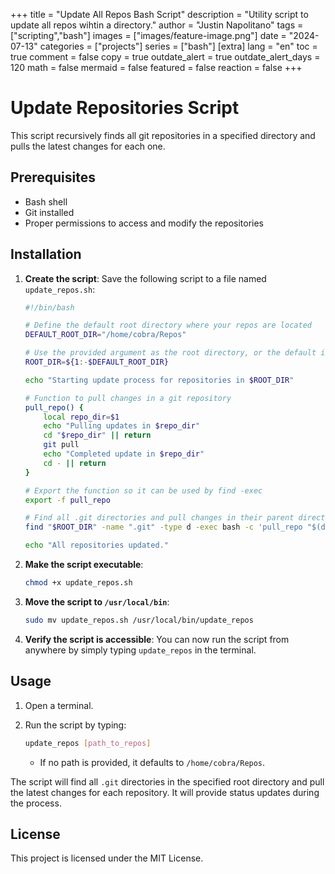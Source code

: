 +++
title =  "Update All Repos Bash Script"
description = "Utility script to update all repos wihtin a directory." 
author = "Justin Napolitano"
tags = ["scripting","bash"]
images = ["images/feature-image.png"]
date = "2024-07-13"
categories = ["projects"]
series = ["bash"]
[extra]
lang = "en"
toc = true
comment = false
copy = true
outdate_alert = true
outdate_alert_days = 120
math = false
mermaid = false
featured = false
reaction = false
+++

# Update Repositories Script

This script recursively finds all git repositories in a specified directory and pulls the latest changes for each one.

## Prerequisites

- Bash shell
- Git installed
- Proper permissions to access and modify the repositories

## Installation

1. **Create the script**:
   Save the following script to a file named `update_repos.sh`:

   ```bash
   #!/bin/bash

   # Define the default root directory where your repos are located
   DEFAULT_ROOT_DIR="/home/cobra/Repos"

   # Use the provided argument as the root directory, or the default if none is provided
   ROOT_DIR=${1:-$DEFAULT_ROOT_DIR}

   echo "Starting update process for repositories in $ROOT_DIR"

   # Function to pull changes in a git repository
   pull_repo() {
       local repo_dir=$1
       echo "Pulling updates in $repo_dir"
       cd "$repo_dir" || return
       git pull
       echo "Completed update in $repo_dir"
       cd - || return
   }

   # Export the function so it can be used by find -exec
   export -f pull_repo

   # Find all .git directories and pull changes in their parent directories
   find "$ROOT_DIR" -name ".git" -type d -exec bash -c 'pull_repo "$(dirname "{}")"' \;

   echo "All repositories updated."
   ```

2. **Make the script executable**:
   ```bash
   chmod +x update_repos.sh
   ```

3. **Move the script to `/usr/local/bin`**:
   ```bash
   sudo mv update_repos.sh /usr/local/bin/update_repos
   ```

4. **Verify the script is accessible**:
   You can now run the script from anywhere by simply typing `update_repos` in the terminal.

## Usage

1. Open a terminal.
2. Run the script by typing:
   ```bash
   update_repos [path_to_repos]
   ```

   - If no path is provided, it defaults to `/home/cobra/Repos`.

The script will find all `.git` directories in the specified root directory and pull the latest changes for each repository. It will provide status updates during the process.

## License

This project is licensed under the MIT License.

